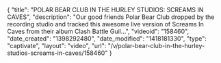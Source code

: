 {
    "title": "POLAR BEAR CLUB IN THE HURLEY STUDIOS: SCREAMS IN CAVES",
    "description": "Our good friends Polar Bear Club dropped by the recording studio and tracked this awesome live version of Screams In Caves from their album Clash Battle Guil...",
    "videoid": "158460",
    "date_created": "1398292480",
    "date_modified": "1418181330",
    "type": "captivate",
    "layout": "video",
    "url": "\/v\/polar-bear-club-in-the-hurley-studios-screams-in-caves\/158460"
}